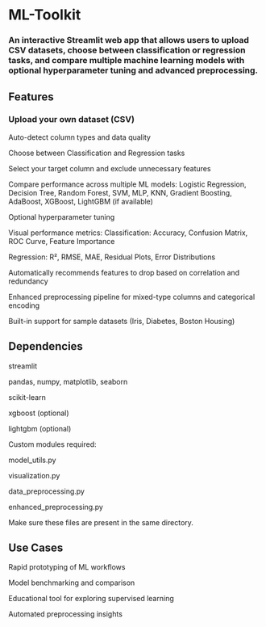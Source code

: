 # ML-Toolkit
### An interactive Streamlit web app that allows users to upload CSV datasets, choose between classification or regression tasks, and compare multiple machine learning models with optional hyperparameter tuning and advanced preprocessing.

## Features
### Upload your own dataset (CSV)

 Auto-detect column types and data quality

 Choose between Classification and Regression tasks

 Select your target column and exclude unnecessary features

 Compare performance across multiple ML models: Logistic Regression, Decision Tree, Random Forest, SVM, MLP, KNN, Gradient Boosting, AdaBoost, XGBoost, LightGBM (if available)

 Optional hyperparameter tuning

 Visual performance metrics: Classification: Accuracy, Confusion Matrix, ROC Curve, Feature Importance

 Regression: R², RMSE, MAE, Residual Plots, Error Distributions

 Automatically recommends features to drop based on correlation and redundancy

 Enhanced preprocessing pipeline for mixed-type columns and categorical encoding

 Built-in support for sample datasets (Iris, Diabetes, Boston Housing)

 ## Dependencies
streamlit

pandas, numpy, matplotlib, seaborn

scikit-learn

xgboost (optional)

lightgbm (optional)

Custom modules required:

model_utils.py

visualization.py

data_preprocessing.py

enhanced_preprocessing.py

Make sure these files are present in the same directory.

## Use Cases
Rapid prototyping of ML workflows

Model benchmarking and comparison

Educational tool for exploring supervised learning

Automated preprocessing insights
